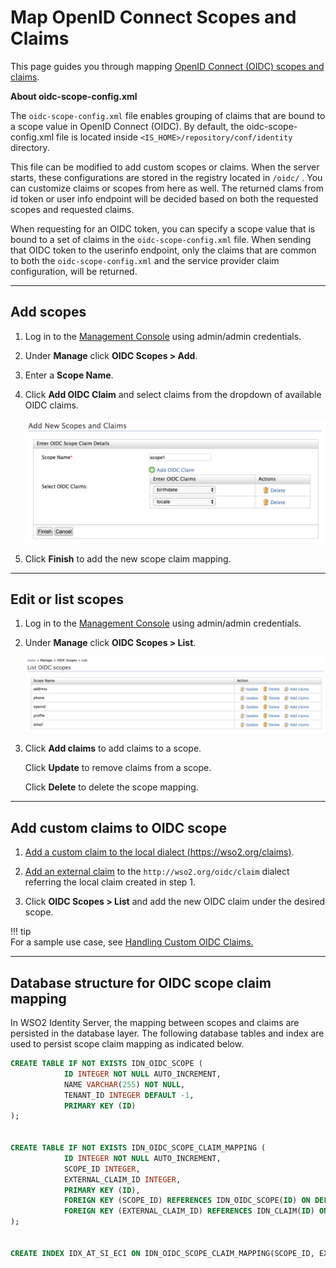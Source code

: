 # Map OpenID Connect Scopes and Claims

This page guides you through mapping [OpenID Connect (OIDC) scopes and claims](../../../concepts/authentication/scopes-claims). 

**About oidc-scope-config.xml**

The `oidc-scope-config.xml` file enables grouping of claims that are bound to a scope value in OpenID Connect (OIDC). By default, the oidc-scope-config.xml file is located inside `<IS_HOME>/repository/conf/identity` directory.
    
This file can be modified to add custom scopes or claims. When the server starts, these configurations are stored in the registry located in `/oidc/` . You can customize claims or scopes from here as well. The returned clams from id token or user info endpoint will be decided based on both the requested scopes and requested claims.
    
When requesting for an OIDC token, you can specify a scope value that is bound to a set of claims in the `oidc-scope-config.xml` file. When sending that OIDC token to the userinfo endpoint, only the claims that are common to both the `oidc-scope-config.xml` and the service provider claim configuration, will be returned.

-----

## Add scopes

1. Log in to the [Management Console](insertlink) using admin/admin credentials. 

2. Under **Manage** click **OIDC Scopes > Add**. 

3. Enter a **Scope Name**. 

4. Click **Add OIDC Claim** and select claims from the dropdown of available OIDC claims.

    ![add-oidc-scope](../../assets/img/guides/add-oidc-scope.png)

5. Click **Finish** to add the new scope claim mapping.

-----

## Edit or list scopes

1. Log in to the [Management Console](insertlink) using admin/admin credentials. 

2. Under **Manage** click **OIDC Scopes > List**. 

    ![oidc-scope-list](../../assets/img/guides/oidc-scope-list.png)

3. Click **Add claims** to add claims to a scope.
   
   Click **Update** to remove claims from a scope. 

   Click **Delete** to delete the scope mapping. 
    
----

## Add custom claims to OIDC scope

1. [Add a custom claim to the local dialect (https://wso2.org/claims)](insertlink).

2. [Add an external claim](insertlink) to the `http://wso2.org/oidc/claim` dialect referring the local claim created in step 1. 

3. Click **OIDC Scopes > List** and add the new OIDC claim under the desired scope. 

!!! tip     
    For a sample use case, see [Handling Custom OIDC Claims.](https://medium.com/identity-beyond-borders/handling-custom-claims-with-openid-connect-in-wso2-identity-server-56d3b6e4319b)

-----
    
## Database structure for OIDC scope claim mapping

In WSO2 Identity Server, the mapping between scopes and claims are persisted in the database layer. The following database tables and index are used to persist scope claim mapping as indicated below.

``` sql
CREATE TABLE IF NOT EXISTS IDN_OIDC_SCOPE (
            ID INTEGER NOT NULL AUTO_INCREMENT,
            NAME VARCHAR(255) NOT NULL,
            TENANT_ID INTEGER DEFAULT -1,
            PRIMARY KEY (ID)
);


CREATE TABLE IF NOT EXISTS IDN_OIDC_SCOPE_CLAIM_MAPPING (
            ID INTEGER NOT NULL AUTO_INCREMENT,
            SCOPE_ID INTEGER,
            EXTERNAL_CLAIM_ID INTEGER,
            PRIMARY KEY (ID),
            FOREIGN KEY (SCOPE_ID) REFERENCES IDN_OIDC_SCOPE(ID) ON DELETE CASCADE,
            FOREIGN KEY (EXTERNAL_CLAIM_ID) REFERENCES IDN_CLAIM(ID) ON DELETE CASCADE
);


CREATE INDEX IDX_AT_SI_ECI ON IDN_OIDC_SCOPE_CLAIM_MAPPING(SCOPE_ID, EXTERNAL_CLAIM_ID);
```
